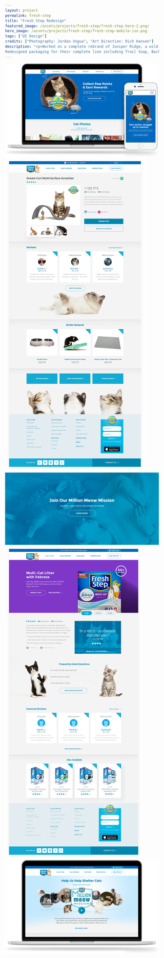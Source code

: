 ```yaml
---
layout: project
permalink: fresh-step
title: "Fresh Step Redesign"
featured_image: /assets/projects/fresh-step/fresh-step-hero-2.png/
hero_image: /assets/projects/fresh-step/fresh-step-mobile-iso.png
tags: ["UI Design"]
credits: ["Photography: Jordan Vogua", "Art Direction: Rich Hansen"]
description: "<p>Worked on a complete rebrand of Juniper Ridge, a wild-harvested fragrance company, to visually unify their brand.
Redesigned packaging for their complete line including Trail Soap, Backpacker's Cologne, Cabin Spray, Campfire Incense and Smudge's.</p>"
---
```


<div class="grid grid--justify-center ">
  <div class="grid__col-12">
    <img src="/assets/projects/fresh-step/fresh-step-rewards.png" />
  </div>

  <div class="grid__col-10">
    <img src="/assets/projects/fresh-step/fresh-step-reward-detail.png" />
  </div>
</div>

  <!-- <div class="grid__col-12"> -->
<img src="/assets/projects/fresh-step/fresh-step-mmm-banner.png" />
  <!-- </div> -->

<div class="grid grid--justify-center">
  <div class="grid__col-10">
    <img src="/assets/projects/fresh-step/fresh-step-product-detail.png" />
  </div>

  <div class="grid__col-12">
    <img src="/assets/projects/fresh-step/fresh-step-mmm.png" />
  </div>
</div>